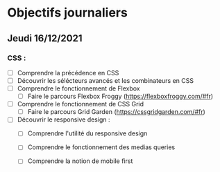 # Objectifs journaliers

## Jeudi 16/12/2021

### CSS : 
* [ ] Comprendre la précédence en CSS
* [ ] Découvrir les sélécteurs avancés et les combinateurs en CSS
* [ ] Comprendre le fonctionnement de Flexbox
    * [ ] Faire le parcours Flexbox Froggy (https://flexboxfroggy.com/#fr)
* [ ] Comprendre le fonctionnement de CSS Grid
    * [ ] Faire le parcours Grid Garden (https://cssgridgarden.com/#fr)

* [ ] Découvrir le responsive design :
    * [ ] Comprendre l'utilité du responsive design
    * [ ] Comprendre le fonctionnement des medias queries
    * [ ] Comprendre la notion de mobile first





